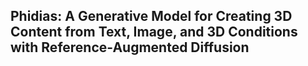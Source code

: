 ## Phidias: A Generative Model for Creating 3D  Content from Text, Image, and 3D Conditions with Reference-Augmented  Diffusion